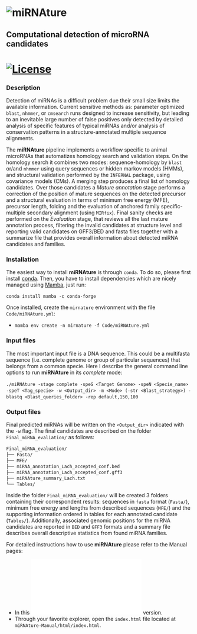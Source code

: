 ![miRNAture](https://github.com/cavelandiah/miRNAture_v1/blob/main/mirnature_logo.png "miRNAture") 
=========
## Computational detection of microRNA candidates
[![License](https://img.shields.io/github/license/cavelandiah/miRNAture_v1)](https://github.com/cavelandiah/miRNAture_v1) 
=========

### Description

Detection of miRNAs is a difficult problem due their small size limits the
available information. Current sensitive methods as: parameter optimized
`blast`, `nhmmer`, or `cmsearch` runs designed to increase sensitivity, but
leading to an inevitable large number of false positives only detected by
detailed analysis of specific features of typical miRNAs and/or analysis of
conservation patterns in a structure-annotated multiple sequence alignments.

The **miRNAture** pipeline implements a workflow specific to animal microRNAs
that automatizes homology search and validation steps.
On the homology search it combines two modes: sequence-homology by `blast` or/and 
`nhmmer` using query sequences or hidden markov models (HMMs), and structural 
validation performed by the `INFERNAL` package, using covariance models (CMs).
A merging step produces a final list of homology candidates. Over those
candidates a _Mature annotation_ stage performs a correction of the position of
mature sequences on the detected precursor and a structural evaluation 
in terms of minimum free energy (MFE), precursor length, folding and the
evaluation of anchored family specific-multiple secondary alignment 
(using `MIRfix`). Final sanity checks are performed on the _Evaluation_ stage, 
that reviews all the last mature annotation process, filtering the invalid candidates 
at structure level and reporting valid candidates on GFF3/BED and fasta files 
together with a summarize file that provides overall information about detected
miRNA candidates and families.

### Installation

The easiest way to install **miRNAture** is through `conda`. To do so, please first install [conda](https://docs.conda.io/projects/conda/en/latest/user-guide/install/). Then, you have to install dependencies which are nicely managed using [Mamba](https://github.com/mamba-org/mamba), just run:
```
conda install mamba -c conda-forge
```
Once installed, create the `mirnature` environment with the file `Code/miRNAture.yml`:
- `mamba env create -n mirnature -f Code/miRNAture.yml`


### Input files
The most important input file is a DNA sequence. This could be a multifasta
sequence (i.e. complete genome or group of particular sequences) that belongs
from a common specie. Here I describe the general command line options to run
**miRNAture** in its _complete_ mode:

`./miRNAture -stage complete -speG <Target Genome> -speN <Specie_name> -speT <Tag_specie> -w <Output_dir> -m <Mode> (-str <Blast_strategy>) -blastq <Blast_queries_folder> -rep default,150,100`

### Output files
Final predicted miRNAs will be written on the `<Output_dir>` indicated with the `-w` flag.
The final candidates are described on the folder `Final_miRNA_evaliation/` as
follows:
```
Final_miRNA_evaluation/
├── Fasta/
├── MFE/
├── miRNA_annotation_Lach_accepted_conf.bed
├── miRNA_annotation_Lach_accepted_conf.gff3
├── miRNAture_summary_Lach.txt
└── Tables/
```

Inside the folder `Final_miRNA_evaluation/` will be created 3 folders containing their
correspondent results: sequences in `fasta` format (`Fasta/`), minimum free energy and 
lengths from described sequences (`MFE/`) and the supporting information ordered in tables
for each annotated candidate (`Tables/`). Additionally, associated genomic positions 
for the miRNA candidates are reported in `BED` and `GFF3` formats and a summary file 
describes overall descriptive statistics from found miRNA families. 

For detailed instructions how to use **miRNAture** please refer to the Manual pages:

* In this ![PDF](miRNAture-Manual/latex/mirnature.pdf) version.
* Through your favorite explorer, open the `index.html` file located at `miRNAture-Manual/html/index.html`.
